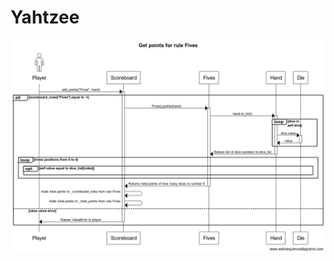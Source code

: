 # Yahtzee
![alt text](https://github.com/FalkenDev/Yahtzee/blob/master]/Get_points_for_rule_Fives.png)
